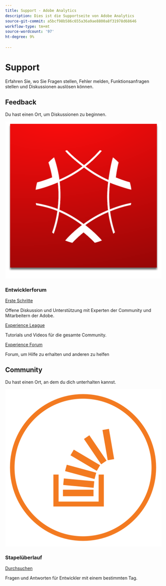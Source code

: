```yaml
---
title: Support - Adobe Analytics
description: Dies ist die Supportseite von Adobe Analytics
source-git-commit: a5bcf98b586c655a36a9ae8800a8f31978d68646
workflow-type: tm+mt
source-wordcount: '97'
ht-degree: 9%

---
```



# Support

Erfahren Sie, wo Sie Fragen stellen, Fehler melden, Funktionsanfragen stellen und Diskussionen auslösen können.

## Feedback 

Du hast einen Ort, um Diskussionen zu beginnen.

![Adobe Experience Cloud](experience_cloud.png)

### Entwicklerforum

[Erste Schritte](https://adobe.io)

Offene Diskussion und Unterstützung mit Experten der Community und Mitarbeitern der Adobe.

[Experience League](https://adobe.io)

Tutorials und Videos für die gesamte Community.

[Experience Forum](https://adobe.io)

Forum, um Hilfe zu erhalten und anderen zu helfen

## Community

Du hast einen Ort, an dem du dich unterhalten kannst.

![Stapelüberlauf](stack-overflow.png)

### Stapelüberlauf

[Durchsuchen](https://adobe.io)

Fragen und Antworten für Entwickler mit einem bestimmten Tag.

